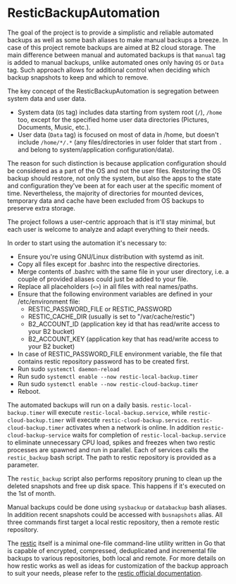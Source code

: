 # ResticBackupAutomation

The goal of the project is to provide a simplistic and reliable automated backups as well as some bash aliases to make manual backups a breeze. In case of this project remote backups are aimed at B2 cloud storage. The main difference between manual and automated backups is that `manual` tag is added to manual backups, unlike automated ones only having `OS` or `Data` tag. Such approach allows for additional control when deciding which backup snapshots to keep and which to remove.

The key concept of the ResticBackupAutomation is segregation between system data and user data.
* System data (`OS` tag) includes data starting from system root (`/`), `/home` too, except for the specified home user data directories (Pictures, Documents, Music, etc.).
* User data (`Data` tag)  is focused on most of data in /home, but doesn't include `/home/*/.*` (any files/directories in user folder that start from `.` and belong to system/application configuration/data).

The reason for such distinction is because application configuration should be considered as a part of the OS and not the user files. Restoring the OS backup should restore, not only the system, but also the apps to the state and configuration they've been at for each user at the specific moment of time. Nevertheless, the majority of directories for mounted devices, temporary data and cache have been excluded from OS backups to preserve extra storage.

The project follows a user-centric approach that is it'll stay minimal, but each user is welcome to analyze and adapt everything to their needs.

In order to start using the automation it's necessary to:
* Ensure you're using GNU/Linux distribution with systemd as init.
* Copy all files except for .bashrc into the respective directories.
* Merge contents of .bashrc with the same file in your user directory, i.e. a couple of provided aliases could just be added to your file.
* Replace all placeholders (`<>`) in all files with real names/paths.
* Ensure that the following environment variables are defined in your /etc/environment file:
    * RESTIC_PASSWORD_FILE or RESTIC_PASSWORD
    * RESTIC_CACHE_DIR (usually is set to "/var/cache/restic")
    * B2_ACCOUNT_ID (application key id that has read/write access to your B2 bucket)
    * B2_ACCOUNT_KEY (application key that has read/write access to your B2 bucket)
* In case of RESTIC_PASSWORD_FILE environment variable, the file that contains restic repository password has to be created first.
* Run sudo `systemctl daemon-reload`
* Run sudo `systemctl enable --now restic-local-backup.timer`
* Run sudo `systemctl enable --now restic-cloud-backup.timer`
* Reboot.

The automated backups will run on a daily basis. `restic-local-backup.timer` will execute `restic-local-backup.service`, while `restic-cloud-backup.timer` will execute `restic-cloud-backup.service`. `restic-cloud-backup.timer` activates when a network is online. In addition `restic-cloud-backup-service` waits for completion of `restic-local-backup.service` to eliminate unnecessary CPU load, spikes and freezes when two restic processes are spawned and run in parallel. Each of services calls the `restic_backup` bash script. The path to restic repository is provided as a parameter.

The `restic_backup` script also performs repository pruning to clean up the deleted snapshots and free up disk space. This happens if it's executed on the 1st of month.

Manual backups could be done using `sysbackup` or `databackup` bash aliases. In addition recent snapshots could be accessed with `busnapshots` alias. All three commands first target a local restic repository, then a remote restic repository.

The [restic](https://restic.net/) itself is a minimal one-file command-line utility written in Go that is capable of encrypted, compressed, deduplicated and incremental file backups to various repositories, both local and remote.
For more details on how restic works as well as ideas for customization of the backup approach to suit your needs, please refer to the [restic official documentation](https://restic.readthedocs.io/en/stable/).

